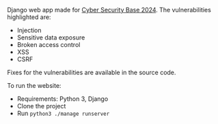 Django web app made for [Cyber Security Base 2024](https://cybersecuritybase.mooc.fi/module-3.1). The vulnerabilities highlighted are:

- Injection
- Sensitive data exposure
- Broken access control
- XSS
- CSRF

Fixes for the vulnerabilities are available in the source code.

To run the website:

- Requirements: Python 3, Django
- Clone the project
- Run `python3 ./manage runserver`
